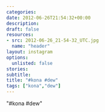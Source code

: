 ```yaml
---
categories:
date: 2012-06-26T21:54:32+00:00
description:
draft: false
resources:
- src: 2012-06-26_21-54-32_UTC.jpg
  name: "header"
layout: instagram
options:
  unlisted: false
stories:
subtitle:
title: "#kona #dew"
tags: ["kona","dew"]
---
```


"#kona #dew"

